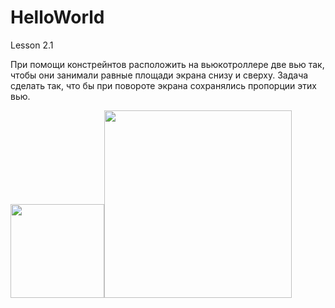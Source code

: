 # HelloWorld
Lesson 2.1

При помощи констрейнтов расположить на вьюкотроллере две вью так, чтобы они занимали равные площади экрана снизу и сверху. Задача сделать так, что бы при повороте экрана сохранялись пропорции этих вью.

<img src = "https://user-images.githubusercontent.com/101284761/167165886-ec2d1d41-f675-40c8-8fa7-60afe02ccda5.png" width = "150"><img src = "https://user-images.githubusercontent.com/101284761/167166233-a2ecaff9-a4ce-4865-a991-3db19a7c550a.png" width = "300">
